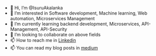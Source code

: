 - 👋 Hi, I’m @IsuruAkalanka
- 👀 I’m interested in Software development, Machine learning, Web automation, Microservices Management
- 🌱 I’m currently learning backend development, Microservices, API-Management, API-Security
- 💞️ I’m looking to collaborate on above fields
- 📫 How to reach me in [Linkedin](https://www.linkedin.com/in/isuru-cumaranathunga/)
- 📫 You can read my blog posts in [medium](https://medium.com/@isurucuma)

<!---
IsuruAkalanka/IsuruAkalanka is a ✨ special ✨ repository because its `README.md` (this file) appears on your GitHub profile.
You can click the Preview link to take a look at your changes.
--->
